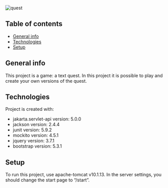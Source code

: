 ![quest](https://github.com/MykytenkoAG/quest/blob/main/src/main/webapp/resources/img/background/background.jpg)

## Table of contents
* [General info](#general-info)
* [Technologies](#technologies)
* [Setup](#setup)

## General info
This project is a game: a text quest. In this project it is possible to play and create your own versions of the quest.

## Technologies
Project is created with:
* jakarta.servlet-api version: 5.0.0
* jackson version: 2.4.4
* junit version: 5.9.2
* mockito version: 4.5.1
* jquery version: 3.7.1
* bootstrap version: 5.3.1

## Setup
To run this project, use apache-tomcat v10.1.13. In the server settings, you should change the start page to “/start”.
